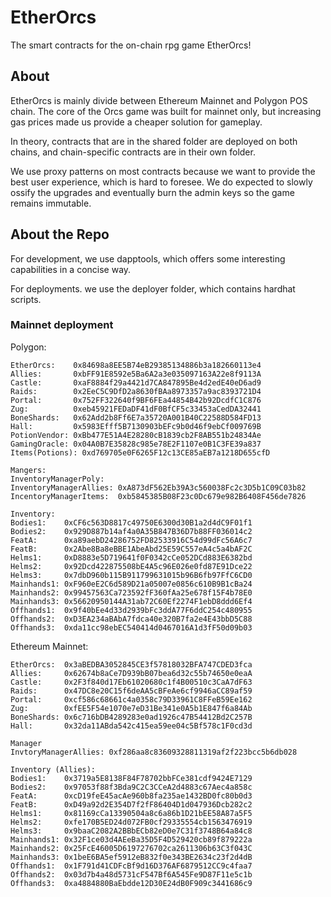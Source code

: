 # EtherOrcs
The smart contracts for the on-chain rpg game EtherOrcs!

## About
EtherOrcs is mainly divide between Ethereum Mainnet and Polygon POS chain. The core of the Orcs game was built for mainnet only, but increasing gas prices made us provide a cheaper solution for gameplay.

In theory, contracts that are in the shared folder are deployed on both chains, and chain-specific contracts are in their own folder.

We use proxy patterns on most contracts because we want to provide the best user experience, which is hard to foresee. We do expected to slowly ossify the upgrades and eventually burn the admin keys so the game remains immutable.

## About the Repo
For development, we use dapptools, which offers some interesting capabilities in a concise way. 

For deployments. we use the deployer folder, which contains hardhat scripts.

### Mainnet deployment

Polygon:
```
EtherOrcs:    0x84698a8EE5B74eB29385134886b3a182660113e4
Allies:       0xbFF91E8592e5Ba6A2a3e035097163A22e8f9113A
Castle:       0xaF8884f29a4421d7CA847895Be4d2edE40eD6ad9
Raids:        0x2EeC5C9DfD2a8630fBAa8973357a9ac8393721D4
Portal:       0x752FF322640f9BF6FEa44854B42b92DcdfC1C876
Zug:          0xeb45921FEDaDF41dF0BfCF5c33453aCedDA32441
BoneShards:   0x62Add2b8Ff6E7a35720A001B40C22588D584FD13
Hall:         0x5983Efff5B7130903bEFc9b0d46f9ebCf009769B
PotionVendor: 0xBb477E51A4E28280cB1839cb2F8AB551b24834Ae
GamingOracle: 0x04A0B7E35828c985e78E2F1107e0B1C3FE39a837
Items(Potions): 0xd769705e0F6265F12c13CE85aEB7a1218D655cfD

Mangers:
InventoryManagerPoly:
InventoryManagerAllies: 0xA873dF562Eb39A3c560038Fc2c3D5b1C09C03b82
IncentoryManagerItems:  0xb5845385B08F23c0Dc679e982B6408F456de7826

Inventory:
Bodies1:    0xCF6c563D8817c49750E6300d30B1a2d4dC9F01f1
Bodies2:    0x929D887b14af4a0A35B847B36D7b88FF036014c2
FeatA:      0xa89aebD24286752FD82533916C54d99dFc56A6c7
FeatB:      0x2Abe8Ba8eBBE1AbeAbd25E59C557eA4c5a4bAF2C
Helms1:     0xD8883e5D719641f0F0342cCe052DCd883E6382bd
Helms2:     0x92Dcd422875508bE4A5c96E026e0fd87E91Dce22
Helms3:     0x7dbD960b115B911799631015b96B6fb97FfC6CD0
Mainhands1: 0xF960eE2C6d589D21a05007e0856c610B9B1cBa24
Mainhands2: 0x99457563Ca723592fF360fAa25e678f15F4b78E0
Mainhands3: 0x56620950144A31ab72C60Ef2274F1ebD8ddd6Ef4
Offhands1:  0x9f40bEe4d33d2939bFc3ddA77F6ddC254c480955
Offhands2:  0xD3EA234aBAbA7fdca40e320B7fa2e4E43bbD5C88
Offhands3:  0xda11cc98ebEC540414d0467016A1d3fF50d09b03

```

Ethereum Mainnet:
```
EtherOrcs:  0x3aBEDBA3052845CE3f57818032BFA747CDED3fca
Allies:     0x62674b8aCe7D939bB07bea6d32c55b74650e0eaA
Castle:     0x2F3f840d17Eb61020680c1f4B00510c3CaA7dF63
Raids:      0x47DC8e20C15f6deAA5cBFeAe6cf9946aCC89af59
Portal:     0xcf586c68661c4a0358c79D33961C8FFeB59Ee162
Zug:        0xfEE5F54e1070e7eD31Be341e0A5b1E847f6a84Ab
BoneShards: 0x6c716bDB4289283e0ad1926c47B54412Bd2C257B
Hall:       0x32da11ABda542c415ea59ee04c5Bf578c1F0cd3d

Manager
InvtoryManagerAllies: 0xf286aa8c83609328811319af2f223bcc5b6db028

Inventory (Allies):
Bodies1:    0x3719a5E8138F84F78702bbFCe381cdf9424E7129
Bodies2:    0x97053f88f3Bda9C2C3CCeA2d4883c67Aec4a858c
FeatA:      0xcD19feE45acAe960b8fa235ae1432BD0fc80b0d3
FeatB:      0xD49a92d2E354D7f2fF86404D1d047936Dcb282c2
Helms1:     0x81169cCa13390504a8c6a86b1D21bEE58A87a5F5
Helms2:     0xfe170B5ED24d072FB0cf29335554cb1563476919
Helms3:     0x9baaC2082A2BBbECb82eD0e7C31f3748B64a84c8
Mainhands1: 0x32F1ce03d4AEeBa35D5F4D529420cb89f879222a
Mainhands2: 0x25FcE46005D6197276702ca2611306b63C3f043C
Mainhands3: 0x1beE6BA5ef5912eB832f0e343BE2634c23f2d4dB
Offhands1:  0x1F791d41CDFcBf9d16D376AF6879512CC9c4faa7
Offhands2:  0x03d7b4a48d5731cF547Bf6A545Fe9D87F11e5c1b
Offhands3:  0xa4884880BaEbdde12D30E24dB0F909c3441686c9

```